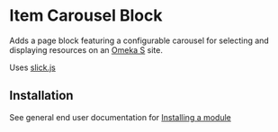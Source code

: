 # Item Carousel Block

Adds a page block featuring a configurable carousel for selecting and displaying resources on an [Omeka S](https://omeka.org/s/) site. 

Uses [slick.js](https://kenwheeler.github.io/slick/)

## Installation

See general end user documentation for [Installing a module](http://omeka.org/s/docs/user-manual/modules/#installing-modules)
